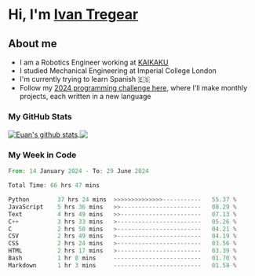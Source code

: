 # Hi, I'm [Ivan Tregear](https://www.linkedin.com/in/ivantregear/)

## About me

* I am a Robotics Engineer working at [KAIKAKU](https://github.com/KAIKAKU-AI)
* I studied Mechanical Engineering at Imperial College London
* I'm currently trying to learn Spanish :es:
* Follow my [2024 programming challenge here](https://github.com/ITregear?tab=repositories), where I'll make monthly projects, each written in a new language


### My GitHub Stats

<a href="#my-github-stats">
  <img align="center" src="https://github-readme-stats.vercel.app/api?username=itregear&count_private=true&show_icons=true&include_all_commits=true&theme=material-palenight" alt="Euan's github stats" />
</a>

<a href="#my-github-stats">
  <img align="center" src="https://github-readme-stats.vercel.app/api/top-langs/?username=itregear&layout=compact&theme=material-palenight" />
</a>

### My Week in Code
<!--START_SECTION:waka-->

```rust
From: 14 January 2024 - To: 29 June 2024

Total Time: 66 hrs 47 mins

Python        37 hrs 24 mins  >>>>>>>>>>>>>>-----------   55.37 %
JavaScript    5 hrs 36 mins   >>-----------------------   08.29 %
Text          4 hrs 49 mins   >>-----------------------   07.13 %
C++           3 hrs 33 mins   >------------------------   05.26 %
C             2 hrs 50 mins   >------------------------   04.21 %
CSV           2 hrs 49 mins   >------------------------   04.19 %
CSS           2 hrs 24 mins   >------------------------   03.56 %
HTML          2 hrs 17 mins   >------------------------   03.39 %
Bash          1 hr 8 mins     -------------------------   01.70 %
Markdown      1 hr 3 mins     -------------------------   01.58 %
```

<!--END_SECTION:waka-->
